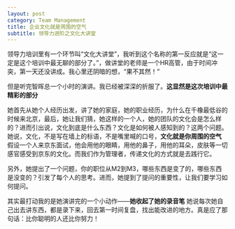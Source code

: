 ```yaml
---
layout: post
category: Team Management
title: 企业文化就是周围的空气
subtitle: 领导力进阶之文化大讲堂
---
```


领导力培训里有一个环节叫“文化大讲堂”，我听到这个名称的第一反应就是“这一定是这个培训中最无聊的部分了。”，做讲堂的老师是一个HR高管，由于时间冲突，第一天还没讲成。我心里还阴暗的想，“果不其然！”

但是听完智晖总一个小时的演讲。我已经被深深的折服了。**这显然是这次培训中最精彩的部分** 

她首先从她个人经历出发，讲了她的家庭，她的职业经历，为什么在千橡最低谷的时候来北京，最后，她让我们猜，她这样的一个人，她的团队的文化会是怎么样的？进而引出说，文化到底是什么东西？文化是如何被人感知到的？这两个问题。她说，文化，不是写在墙上的标语，不是嘴里喊的口号，**文化就是你周围的空气** 假设一个人来京东面试，他会用他的眼睛，用他的鼻子，用他的耳朵，皮肤等一切感官感受到京东的文化。而我们作为管理者，传递文化的方式就是去践行它。

另外，她提出了一个问题，你的职位从M2到M3，哪些东西是变了的，哪些东西是没变的？引发了每个人的思考。进而，她提到了提问的重要性，让我们要学习如何提问。

其实最打动我的是她演讲完的一个小动作——**她收起了她的录音笔** 她说每次她自己出去讲东西，都是录下来，回去第一时间复盘，找出能改进的地方。真是应了那句话：比你聪明的人还比你努力！